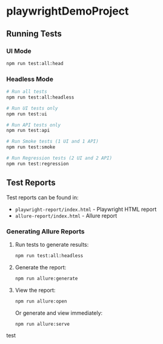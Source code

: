 # playwrightDemoProject

## Running Tests

### UI Mode

```bash
npm run test:all:head
```

### Headless Mode

```bash
# Run all tests
npm run test:all:headless

# Run UI tests only
npm run test:ui

# Run API tests only
npm run test:api

# Run Smoke tests (1 UI and 1 API)
npm run test:smoke

# Run Regression tests (2 UI and 2 API)
npm run test:regression
```

## Test Reports

Test reports can be found in:

- `playwright-report/index.html` - Playwright HTML report
- `allure-report/index.html` - Allure report

### Generating Allure Reports

1. Run tests to generate results:

   ```bash
   npm run test:all:headless
   ```

2. Generate the report:

   ```bash
   npm run allure:generate
   ```

3. View the report:

   ```bash
   npm run allure:open
   ```

   Or generate and view immediately:

   ```bash
   npm run allure:serve
   ```

   
test